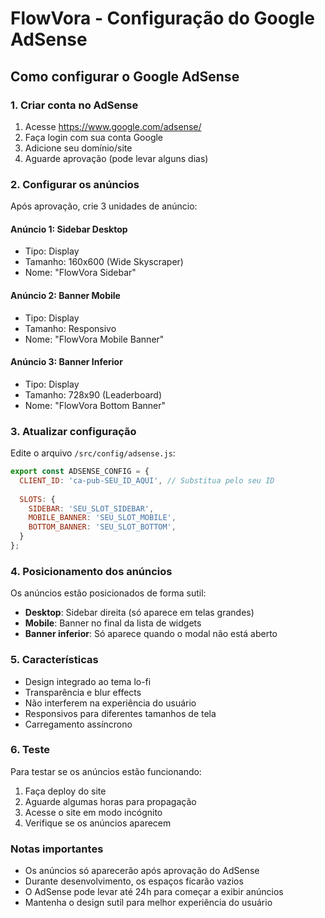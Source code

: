 # FlowVora - Configuração do Google AdSense

## Como configurar o Google AdSense

### 1. Criar conta no AdSense
1. Acesse https://www.google.com/adsense/
2. Faça login com sua conta Google
3. Adicione seu domínio/site
4. Aguarde aprovação (pode levar alguns dias)

### 2. Configurar os anúncios

Após aprovação, crie 3 unidades de anúncio:

#### Anúncio 1: Sidebar Desktop
- Tipo: Display
- Tamanho: 160x600 (Wide Skyscraper)
- Nome: "FlowVora Sidebar"

#### Anúncio 2: Banner Mobile
- Tipo: Display  
- Tamanho: Responsivo
- Nome: "FlowVora Mobile Banner"

#### Anúncio 3: Banner Inferior
- Tipo: Display
- Tamanho: 728x90 (Leaderboard)
- Nome: "FlowVora Bottom Banner"

### 3. Atualizar configuração

Edite o arquivo `/src/config/adsense.js`:

```javascript
export const ADSENSE_CONFIG = {
  CLIENT_ID: 'ca-pub-SEU_ID_AQUI', // Substitua pelo seu ID
  
  SLOTS: {
    SIDEBAR: 'SEU_SLOT_SIDEBAR',
    MOBILE_BANNER: 'SEU_SLOT_MOBILE', 
    BOTTOM_BANNER: 'SEU_SLOT_BOTTOM',
  }
};
```

### 4. Posicionamento dos anúncios

Os anúncios estão posicionados de forma sutil:

- **Desktop**: Sidebar direita (só aparece em telas grandes)
- **Mobile**: Banner no final da lista de widgets
- **Banner inferior**: Só aparece quando o modal não está aberto

### 5. Características

- Design integrado ao tema lo-fi
- Transparência e blur effects
- Não interferem na experiência do usuário
- Responsivos para diferentes tamanhos de tela
- Carregamento assíncrono

### 6. Teste

Para testar se os anúncios estão funcionando:

1. Faça deploy do site
2. Aguarde algumas horas para propagação
3. Acesse o site em modo incógnito
4. Verifique se os anúncios aparecem

### Notas importantes

- Os anúncios só aparecerão após aprovação do AdSense
- Durante desenvolvimento, os espaços ficarão vazios
- O AdSense pode levar até 24h para começar a exibir anúncios
- Mantenha o design sutil para melhor experiência do usuário
